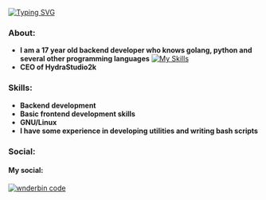 
[![Typing SVG](https://readme-typing-svg.herokuapp.com?font=Fira+Code&size=25&duration=10000&pause=1000&color=F7F7F7&width=435&lines=wnderbin)](https://git.io/typing-svg)


### About:
* **I am a 17 year old backend developer who knows golang, python and several other programming languages**
[![My Skills](https://skillicons.dev/icons?i=go,python,html,css,c,cpp,linux,ubuntu,kali,bash)](https://skillicons.dev)
* **CEO of HydraStudio2k**

### Skills:
* **Backend development**
* **Basic frontend development skills**
* **GNU/Linux**
* **I have some experience in developing utilities and writing bash scripts**

### Social:
#### My social:
[![wnderbin code](https://img.shields.io/badge/Telegram-2CA5E0?style=for-the-badge&logo=telegram&logoColor=white)](https://t.me/wnderbin_code)
